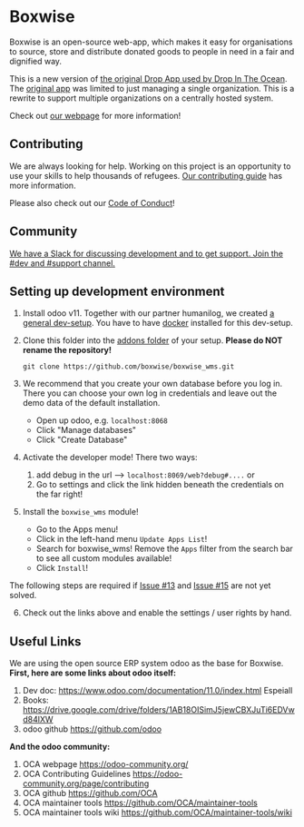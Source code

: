 # Boxwise

Boxwise is an open-source web-app,
which makes it easy for organisations
to source, store and distribute
donated goods to people in need
in a fair and dignified way.

This is a new version of [the original Drop App used by Drop In The Ocean](https://www.drapenihavet.no/en/the-drop-app-2/). The [original app](https://bitbucket.org/wishingtree/themarket/src/master/) was limited to just managing a single organization. This is a rewrite to support multiple organizations on a centrally hosted system.

Check out [our webpage](https://www.boxwise.co) for more information!

## Contributing

We are always looking for help. Working on this project is an opportunity to use your skills to help thousands of refugees. [Our contributing guide](CONTRIBUTING.md) has more information.

Please also check out our [Code of Conduct](CODE_OF_CONDUCT.md)!

## Community

[We have a Slack for discussing development and to get support. Join the #dev and #support channel.](https://join.slack.com/t/boxwise/shared_invite/enQtMzE4NzExMjkxNTM2LTk0MzY2Mjg0MTY5ZmJjMjI1ODNmODZiNmJlNTAwM2Y4MmJkZDJjZWEyNzk0YTQyZGI0ZTYxMTc2NTgxNjk1ZTM)

## Setting up development environment

1.  Install odoo v11. Together with our partner humanilog, we created [a general dev-setup](https://github.com/humanilog/dev-setup). You have to have [docker](https://docs.docker.com/install/) installed for this dev-setup.

2.  Clone this folder into the [addons folder](https://github.com/humanilog/dev-setup/tree/11.0/addons) of your setup. **Please do NOT rename the repository!**

    `git clone https://github.com/boxwise/boxwise_wms.git`

3.  We recommend that you create your own database before you log in. There you can choose your own log in credentials and leave out the demo data of the default installation. 

    - Open up odoo, e.g. `localhost:8068`
    - Click "Manage databases"
    - Click "Create Database"

4. Activate the developer mode! There two ways:

    1. add debug in the url --> `localhost:8069/web?debug#....` or
    2. Go to settings and click the link hidden beneath the credentials on the far right! 


5.  Install the `boxwise_wms` module!

    - Go to the Apps menu!
    - Click in the left-hand menu `Update Apps List`!
    - Search for boxwise_wms! Remove the `Apps` filter from the search bar to see all custom modules available!
    - Click `Install`!
    
    
The following steps are required if [Issue #13](https://github.com/boxwise/boxwise_wms/issues/13) and [Issue #15](https://github.com/boxwise/boxwise_wms/issues/15) are not yet solved.

6.  Check out the links above and enable the settings / user rights by hand.

## Useful Links

We are using the open source ERP system odoo as the base for Boxwise. 
**First, here are some links about odoo itself:**

1. Dev doc:
https://www.odoo.com/documentation/11.0/index.html
Espeiall
2. Books:
https://drive.google.com/drive/folders/1AB18OISimJ5jewCBXJuTi6EDVwd84lXW
3. odoo github
https://github.com/odoo

**And the odoo community:**

1. OCA webpage
https://odoo-community.org/
2. OCA Contributing Guidelines
https://odoo-community.org/page/contributing
3. OCA github
https://github.com/OCA
4. OCA maintainer tools
https://github.com/OCA/maintainer-tools
5. OCA maintainer tools wiki
https://github.com/OCA/maintainer-tools/wiki
